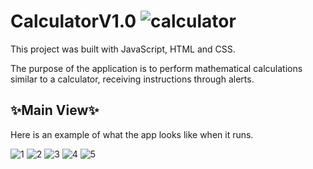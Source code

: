 # CalculatorV1.0 ![calculator](https://github.com/DarielEGM/calculatorV1.0/assets/123778387/871bf936-10f8-40ef-ba17-69b493b3e63d)


This project was built with JavaScript, HTML and CSS.

The purpose of the application is to perform mathematical calculations similar to a calculator, receiving instructions through alerts.

## ✨**Main View**✨

Here is an example of what the app looks like when it runs.

![1](https://github.com/DarielEGM/calculatorV1.0/assets/123778387/e949e21d-2171-45d9-8d0b-16cda003bd51)
![2](https://github.com/DarielEGM/calculatorV1.0/assets/123778387/e9f5c494-43fa-49d2-9cbd-f91d6fd9655c)
![3](https://github.com/DarielEGM/calculatorV1.0/assets/123778387/373a0530-52f8-4424-8202-4ee9e44410b8)
![4](https://github.com/DarielEGM/calculatorV1.0/assets/123778387/4e625253-6982-4d6e-a837-505b3218fc52)
![5](https://github.com/DarielEGM/calculatorV1.0/assets/123778387/5b036ae5-9440-4775-86a9-1c0d902669d5)
